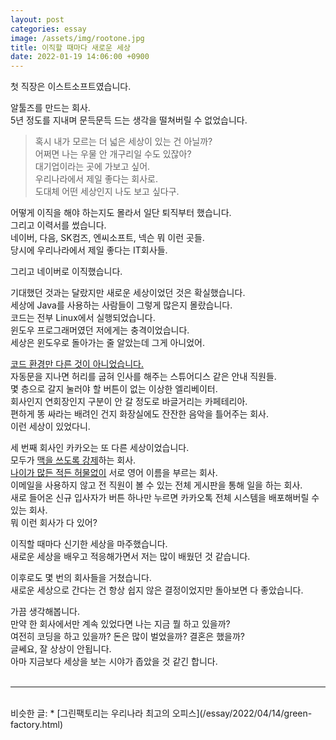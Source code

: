 ```yaml
---
layout: post
categories: essay
image: /assets/img/rootone.jpg
title: 이직할 때마다 새로운 세상
date: 2022-01-19 14:06:00 +0900
---
```


첫 직장은 이스트소프트였습니다.

알툴즈를 만드는 회사.  
5년 정도를 지내며 문득문득 드는 생각을 떨쳐버릴 수 없었습니다.

> 혹시 내가 모르는 더 넓은 세상이 있는 건 아닐까?  
> 어쩌면 나는 우물 안 개구리일 수도 있잖아?  
> 대기업이라는 곳에 가보고 싶어.  
> 우리나라에서 제일 좋다는 회사로.  
> 도대체 어떤 세상인지 나도 보고 싶다구.

어떻게 이직을 해야 하는지도 몰라서 일단 퇴직부터 했습니다.  
그리고 이력서를 썼습니다.  
네이버, 다음, SK컴즈, 엔씨소프트, 넥슨 뭐 이런 곳들.  
당시에 우리나라에서 제일 좋다는 IT회사들.  

그리고 네이버로 이직했습니다.

기대했던 것과는 달랐지만 새로운 세상이었던 것은 확실했습니다.   
세상에 Java를 사용하는 사람들이 그렇게 많은지 몰랐습니다.  
코드는 전부 Linux에서 실행되었습니다.  
윈도우 프로그래머였던 저에게는 충격이었습니다.  
세상은 윈도우로 돌아가는 줄 알았는데 그게 아니었어.

[코드 환경만 다른 것이 아니었습니다.](/essay/2022/04/14/green-factory.html)  
자동문을 지나면 허리를 굽혀 인사를 해주는 스튜어디스 같은 안내 직원들.  
몇 층으로 갈지 눌러야 할 버튼이 없는 이상한 엘리베이터.  
회사인지 연회장인지 구분이 안 갈 정도로 바글거리는 카페테리아.  
편하게 똥 싸라는 배려인 건지 화장실에도 잔잔한 음악을 틀어주는 회사.  
이런 세상이 있었다니.

세 번째 회사인 카카오는 또 다른 세상이었습니다.  
모두가 [맥을 쓰도록 강제](/essay/2021/08/25/무슨-운영체제를-가장-좋아하나요.html)하는 회사.  
[나이가 많든 적든 허물없이](/essay/2021/11/02/%EC%9C%97%EC%82%AC%EB%9E%8C%EA%B3%BC-%EC%95%84%EB%9E%AB%EC%82%AC%EB%9E%8C.html) 서로 영어 이름을 부르는 회사.  
이메일을 사용하지 않고 전 직원이 볼 수 있는 전체 게시판을 통해 일을 하는 회사.  
새로 들어온 신규 입사자가 버튼 하나만 누르면 카카오톡 전체 시스템을 배포해버릴 수 있는 회사.  
뭐 이런 회사가 다 있어?

이직할 때마다 신기한 세상을 마주했습니다.  
새로운 세상을 배우고 적응해가면서 저는 많이 배웠던 것 같습니다.

이후로도 몇 번의 회사들을 거쳤습니다.  
새로운 세상으로 간다는 건 항상 쉽지 않은 결정이었지만 돌아보면 다 좋았습니다.  

가끔 생각해봅니다.  
만약 한 회사에서만 계속 있었다면 나는 지금 뭘 하고 있을까?  
여전히 코딩을 하고 있을까? 돈은 많이 벌었을까? 결혼은 했을까?  
글쎄요, 잘 상상이 안됩니다.  
아마 지금보다 세상을 보는 시야가 좁았을 것 같긴 합니다.
<br>
<br>

---

<br>
비슷한 글:
* [그린팩토리는 우리나라 최고의 오피스](/essay/2022/04/14/green-factory.html)